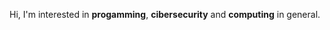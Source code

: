 Hi, I'm interested in **progamming**, **cibersecurity** and **computing** in general.
<!---
Devont77/Devont77 is a ✨ special ✨ repository because its `README.md` (this file) appears on your GitHub profile.
You can click the Preview link to take a look at your changes.
--->

